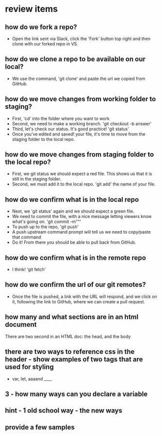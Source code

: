 # review items

## how do we fork a repo? 

- Open the link sent via Slack, click the 'Fork' button top right and then clone with our forked repo in VS.

## how do we clone a repo to be available on our local?

- We use the command, 'git clone' and paste the url we copied from GitHub.

## how do we move changes from working folder to staging?

- First, 'cd' into the folder where you want to work
- Second, we need to make a working branch. 'git checkout -b answer'
- Third, let's check our status. It's good practice! 'git status'
- Once you've edited and saved! your file, it's time to move from the staging folder to the local repo.

## how do we move changes from staging folder to the local repo?

- First, we git status we should expect a red file. This shows us that it is still in the staging folder.
- Second, we must add it to the local repo. 'git add' the name of your file.


## how do we confirm what is in the local repo

- Next, we 'git status' again and we should expect a green file.
- We need to commit the file, with a nice message letting viewers know what's going on. 'git commit -m""'
- To push up to the repo, 'git push'
- A push upstream command prompt will tell us we need to copy/paste that command
- Do it! From there you should be able to pull back from GitHub.

## how do we confirm what is in the remote repo

- I think! 'git fetch'

## how do we confirm the url of our git remotes?

- Once the file is pushed, a link with the URL will respond, and we click on it, following the link to GitHub, where we can create a pull request.

## how many and what sections are in an html document

There are two second in an HTML doc: the head, and the body

## there are two ways to reference css in the header - show examples of two tags that are used for styling

- var, let, aaaand ____

## 3 - how many ways can you declare a variable
## hint - 1 old school way - the new ways
## provide a few samples